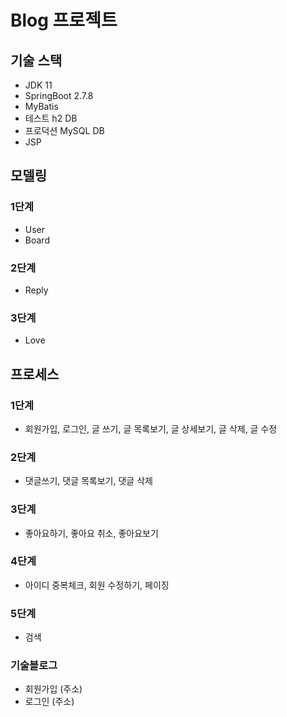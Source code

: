 # Blog 프로젝트

## 기술 스택
- JDK 11
- SpringBoot 2.7.8
- MyBatis
- 테스트 h2 DB
- 프로덕션 MySQL DB
- JSP

## 모델링
### 1단계
- User
- Board
### 2단계
- Reply
### 3단계
- Love

## 프로세스
### 1단계
- 회원가입, 로그인, 글 쓰기, 글 목록보기, 글 상세보기, 글 삭제, 글 수정
### 2단계
- 댓글쓰기, 댓글 목록보기, 댓글 삭제
### 3단계
- 좋아요하기, 좋아요 취소, 좋아요보기
### 4단계
- 아이디 중복체크, 회원 수정하기, 페이징
### 5단계
- 검색

### 기술블로그
- 회원가입 (주소)
- 로그인 (주소)